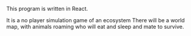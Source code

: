 This program is written in React.

It is a no player simulation game of an ecosystem
There will be a world map, with animals roaming who will eat and sleep and mate to survive.

